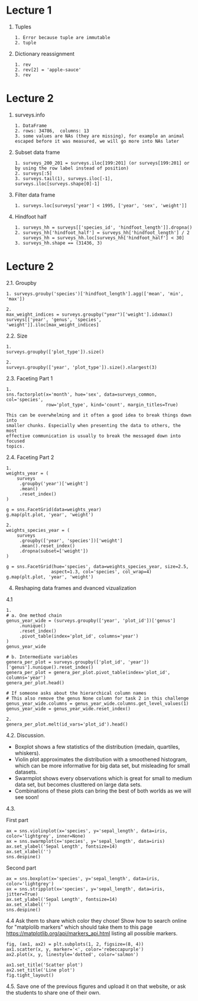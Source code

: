 # Lecture 1

1. Tuples

    ```
    1. Error because tuple are immutable
    2. tuple
    ```

2. Dictionary reassignment

    ```
    1. rev
    2. rev[2] = 'apple-sauce'
    3. rev
    ```
 
# Lecture 2

1. surveys.info

    ```
    1. DataFrame
    2. rows: 34786,  columns: 13
    3. some values are NAs (they are missing), for example an animal escaped before it was measured, we will go more into NAs later
    ```

2. Subset data frame

    ```
    1. surveys_200_201 = surveys.iloc[199:201] (or surveys[199:201] or by using the row label instead of position)
    2. surveys[:5]
    3. surveys.tail(1), surveys.iloc[-1], surveys.iloc[surveys.shape[0]-1]
    ```

3. Filter data frame

    ```
    1. surveys.loc[surveys['year'] < 1995, ['year', 'sex', 'weight']]
    ```

4. Hindfoot half

    ```
    1. surveys_hh = surveys[['species_id', 'hindfoot_length']].dropna()
    2. surveys_hh['hindfoot_half'] = surveys_hh['hindfoot_length'] / 2 
       surveys_hh = surveys_hh.loc[surveys_hh['hindfoot_half'] < 30]
    3. surveys_hh.shape == (31436, 3)
    ```

# Lecture 2

2.1. Groupby

```
1. surveys.grouby('species')['hindfoot_length'].agg(['mean', 'min', 'max'])
```


```
2.
max_weight_indices = surveys.groupby("year")['weight'].idxmax()
surveys[['year', 'genus', 'species', 'weight']].iloc[max_weight_indices]
```

2.2. Size

```
1.
surveys.groupby(['plot_type']).size()
```

```
2.
surveys.groupby(['year', 'plot_type']).size().nlargest(3)
```

2.3. Faceting Part 1
```
1.
sns.factorplot(x='month', hue='sex', data=surveys_common, col='species',
               row='plot_type', kind='count', margin_titles=True) 

This can be overwhelming and it often a good idea to break things down into
smaller chunks. Especially when presenting the data to others, the most
effective communication is usually to break the messaged down into focused
topics.

```

2.4. Faceting Part 2


```
1.
weights_year = (
    surveys
     .groupby('year')['weight']
     .mean()
     .reset_index()
)

g = sns.FacetGrid(data=weights_year)
g.map(plt.plot, 'year', 'weight') 
```

```
2.
weights_species_year = (
    surveys
     .groupby(['year', 'species'])['weight']
     .mean().reset_index()
     .dropna(subset=['weight'])
)

g = sns.FacetGrid(hue='species', data=weights_species_year, size=2.5,
                 aspect=1.3, col='species', col_wrap=4)
g.map(plt.plot, 'year', 'weight')
```

4. Reshaping data frames and dvanced vizualization

4.1
```
1.
# a. One method chain
genus_year_wide = (surveys.groupby(['year', 'plot_id'])['genus']
     .nunique()
     .reset_index()
     .pivot_table(index='plot_id', columns='year')
)
genus_year_wide

# b. Intermediate variables
genera_per_plot = surveys.groupby(['plot_id', 'year'])['genus'].nunique().reset_index()
genera_per_plot = genera_per_plot.pivot_table(index='plot_id', columns='year')
genera_per_plot.head()

# If someone asks about the hierarchical column names
# This also remove the genus None column for task 2 in this challenge
genus_year_wide.columns = genus_year_wide.columns.get_level_values(1)
genus_year_wide = genus_year_wide.reset_index()

2.
genera_per_plot.melt(id_vars='plot_id').head()
```

4.2. Discussion.
- Boxplot shows a few statistics of the distribution (medain, quartiles, whiskers).
- Violin plot approximates the distribution with a smoothened histogram, which can be more informative for big data set, but misleading for small datasets. 
- Swarmplot shows every observations which is great for small to medium data set, but becomes clusttered on large data sets.
- Combinations of these plots can bring the best of both worlds as we will see soon!

4.3.

First part
```
ax = sns.violinplot(x='species', y='sepal_length', data=iris, color='lightgrey', inner=None)
ax = sns.swarmplot(x='species', y='sepal_length', data=iris) 
ax.set_ylabel('Sepal Length', fontsize=14)
ax.set_xlabel('')
sns.despine()
```

Second part
```
ax = sns.boxplot(x='species', y='sepal_length', data=iris, color='lightgrey')
ax = sns.stripplot(x='species', y='sepal_length', data=iris, jitter=True) 
ax.set_ylabel('Sepal Length', fontsize=14)
ax.set_xlabel('')
sns.despine()
```

4.4 Ask them to share which color they chose! Show how to search online for "matplolib markers" which should take them to this page https://matplotlib.org/api/markers_api.html listing all possible markers.

```
fig, (ax1, ax2) = plt.subplots(1, 2, figsize=(8, 4))
ax1.scatter(x, y, marker='<', color='rebeccapurple')
ax2.plot(x, y, linestyle='dotted', color='salmon')

ax1.set_title('Scatter plot')
ax2.set_title('Line plot')
fig.tight_layout()
```

4.5. Save one of the previous figures and upload it on that website, or ask the students to share one of their own.
